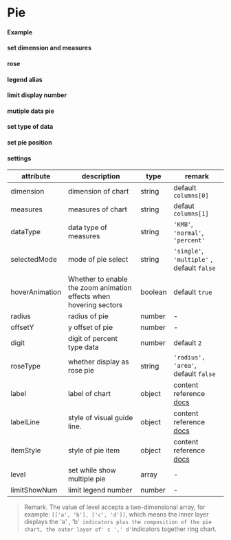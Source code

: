 # Pie

#### Example

<vuep template="#simple-pie"></vuep>

<script v-pre type="text/x-template" id="simple-pie">
<template>
  <cbi-pie-chart :data="chartData"></cbi-pie-chart>
</template>

<script>
  export default {
    data () {
      return {
        chartData: {
          columns: ['date', 'cost', 'profit'],
          rows: [
            { 'date': '01/01', 'cost': 123, 'profit': 3 },
            { 'date': '01/02', 'cost': 1223, 'profit': 6 },
            { 'date': '01/03', 'cost': 2123, 'profit': 90 },
            { 'date': '01/04', 'cost': 4123, 'profit': 12 },
            { 'date': '01/05', 'cost': 3123, 'profit': 15 },
            { 'date': '01/06', 'cost': 7123, 'profit': 20 }
          ]
        }
      }
    }
  }
</script>
</script>

#### set dimension and measures

<vuep template="#index-demision"></vuep>

<script v-pre type="text/x-template" id="index-demision">
<template>
  <cbi-pie-chart :data="chartData" :settings="chartSettings"></cbi-pie-chart>
</template>

<script>
  export default {
    data () {
      this.chartSettings = {
        dimension: 'cost',
        measures: 'profit'
      }
      return {
        chartData: {
          columns: ['date', 'cost', 'profit'],
          rows: [
            { 'date': '01/01', 'cost': 123, 'profit': 3 },
            { 'date': '01/02', 'cost': 1223, 'profit': 6 },
            { 'date': '01/03', 'cost': 2123, 'profit': 90 },
            { 'date': '01/04', 'cost': 4123, 'profit': 12 },
            { 'date': '01/05', 'cost': 3123, 'profit': 15 },
            { 'date': '01/06', 'cost': 7123, 'profit': 20 }
          ]
        }
      }
    }
  }
</script>
</script>

#### rose

<vuep template="#rose-pie"></vuep>

<script v-pre type="text/x-template" id="rose-pie">
<template>
  <cbi-pie-chart :data="chartData" :settings="chartSettings"></cbi-pie-chart>
</template>

<script>
  export default {
    data () {
      this.chartSettings = {
        roseType: 'radius'
      }
      return {
        chartData: {
          columns: ['date', 'cost', 'profit'],
          rows: [
            { 'date': '01/01', 'cost': 123, 'profit': 3 },
            { 'date': '01/02', 'cost': 1223, 'profit': 6 },
            { 'date': '01/03', 'cost': 2123, 'profit': 90 },
            { 'date': '01/04', 'cost': 4123, 'profit': 12 },
            { 'date': '01/05', 'cost': 3123, 'profit': 15 },
            { 'date': '01/06', 'cost': 7123, 'profit': 20 }
          ]
        }
      }
    }
  }
</script>
</script>

#### legend alias

<vuep template="#change-legend-name"></vuep>

<script v-pre type="text/x-template" id="change-legend-name">
<template>
  <cbi-pie-chart :data="chartData" :settings="chartSettings"></cbi-pie-chart>
</template>

<script>
  export default {
    data () {
      this.chartSettings = {
        limitShowNum: 5,
        legendName: {
          'profit': 'haha'
        }
      }
      return {
        chartData: {
          columns: ['date', 'cost', 'profit'],
          rows: [
            { 'date': '01/01', 'cost': 123, 'profit': 3 },
            { 'date': '01/02', 'cost': 1223, 'profit': 6 },
            { 'date': '01/03', 'cost': 2123, 'profit': 90 },
            { 'date': '01/04', 'cost': 4123, 'profit': 12 },
            { 'date': '01/05', 'cost': 3123, 'profit': 15 },
            { 'date': '01/06', 'cost': 7123, 'profit': 20 }
          ]
        }
      }
    }
  }
</script>
</script>

#### limit display number

<vuep template="#limited-number"></vuep>

<script v-pre type="text/x-template" id="limited-number">
<template>
  <cbi-pie-chart :data="chartData" :settings="chartSettings"></cbi-pie-chart>
</template>

<script>
  export default {
    data () {
      this.chartSettings = {
        limitShowNum: 5
      }
      return {
        chartData: {
          columns: ['date', 'cost', 'profit'],
          rows: [
            { 'date': '01/01', 'cost': 123, 'profit': 3 },
            { 'date': '01/02', 'cost': 1223, 'profit': 6 },
            { 'date': '01/03', 'cost': 2123, 'profit': 90 },
            { 'date': '01/04', 'cost': 4123, 'profit': 12 },
            { 'date': '01/05', 'cost': 3123, 'profit': 15 },
            { 'date': '01/06', 'cost': 7123, 'profit': 20 }
          ]
        }
      }
    }
  }
</script>
</script>

#### mutiple data pie

<vuep template="#mutiple-pie"></vuep>

<script v-pre type="text/x-template" id="mutiple-pie">
<template>
  <cbi-pie-chart :data="chartData" :settings="chartSettings"></cbi-pie-chart>
</template>

<script>
  export default {
    data () {
      this.chartSettings = {
        level: [
          ['01/01', '01/02', '01/03'],
          ['01/04', '01/05']
        ]
      }
      return {
        chartData: {
          columns: ['date', 'cost', 'profit'],
          rows: [
            { 'date': '01/01', 'cost': 123, 'profit': 3 },
            { 'date': '01/02', 'cost': 1223, 'profit': 6 },
            { 'date': '01/03', 'cost': 2123, 'profit': 9 },
            { 'date': '01/04', 'cost': 4123, 'profit': 12 },
            { 'date': '01/05', 'cost': 3123, 'profit': 15 },
            { 'date': '01/06', 'cost': 7123, 'profit': 20 },
            { 'date': '1月7号', 'cost': 4123, 'profit': 20 },
            { 'date': '1月8号', 'cost': 1123, 'profit': 20 },
            { 'date': '1月9号', 'cost': 5223, 'profit': 20 },
            { 'date': '01/010', 'cost': 9123, 'profit': 20 },
            { 'date': '01/011', 'cost': 4123, 'profit': 20 }
          ]
        }
      }
    }
  }
</script>
</script>

#### set type of data

<vuep template="#data-type"></vuep>

<script v-pre type="text/x-template" id="data-type">
<template>
  <cbi-pie-chart :data="chartData" :settings="chartSettings"></cbi-pie-chart>
</template>

<script>
  export default {
    data () {
      this.chartSettings = {
        dataType: 'percent'
      }
      return {
        chartData: {
          columns: ['date', 'profit'],
          rows: [
            { 'date': '01/01', 'cost': 123, 'profit': 0.01 },
            { 'date': '01/02', 'cost': 1223, 'profit': 0.02 },
            { 'date': '01/03', 'cost': 2123, 'profit': 0.03 },
            { 'date': '01/04', 'cost': 4123, 'profit': 0.04 },
            { 'date': '01/05', 'cost': 3123, 'profit': 0.05 },
            { 'date': '01/06', 'cost': 7123, 'profit': 0.06 }
          ]
        }
      }
    }
  }
</script>
</script>

#### set pie position

<vuep template="#pie-style"></vuep>

<script v-pre type="text/x-template" id="pie-style">
<template>
  <cbi-pie-chart :data="chartData" :settings="chartSettings"></cbi-pie-chart>
</template>

<script>
  export default {
    data () {
      this.chartSettings = {
        radius: 10,
        offsetY: 300
      }
      return {
        chartData: {
          columns: ['date', 'cost', 'profit'],
          rows: [
            { 'date': '01/01', 'cost': 123, 'profit': 0.1 },
            { 'date': '01/02', 'cost': 1223, 'profit': 0.2 },
            { 'date': '01/03', 'cost': 2123, 'profit': 0.3 },
            { 'date': '01/04', 'cost': 4123, 'profit': 0.4 },
            { 'date': '01/05', 'cost': 3123, 'profit': 0.5 },
            { 'date': '01/06', 'cost': 7123, 'profit': 0.6 }
          ]
        }
      }
    }
  }
</script>
</script>

#### settings

| attribute | description | type | remark |
| --- | --- | --- | --- |
| dimension | dimension of chart | string | default `columns[0]` |
| measures | measures of chart | string | defaut `columns[1]` |
| dataType | data type of measures | string | `'KMB'`, `'normal'`, `'percent'` |
| selectedMode | mode of pie select | string | `'single'`, `'multiple'` , default `false` |
| hoverAnimation | Whether to enable the zoom animation effects when hovering sectors | boolean | default `true` |
| radius | radius of pie | number | - |
| offsetY | y offset of pie | number | - |
| digit | digit of percent type data | number | default `2` |
| roseType | whether display as rose pie | string | `'radius', 'area'`, default `false` |
| label | label of chart | object | content reference [docs](http://ecomfe.github.io/echarts-doc/public/en/option.html#series-pie.label) |
| labelLine | style of visual guide line. | object | content reference [docs](http://ecomfe.github.io/echarts-doc/public/en/option.html#series-pie.labelLine) |
| itemStyle | style of pie item | object | content reference [docs](http://ecomfe.github.io/echarts-doc/public/en/option.html#series-pie.itemStyle)  |
| level | set while show multiple pie | array | - |
| limitShowNum | limit legend number | number | - |

> Remark. The value of level accepts a two-dimensional array, for example: `[['a', 'b'], ['c', 'd']]`, which means the inner layer displays the 'a' , 'b'` indicators plus the composition of the pie chart, the outer layer of' c ',' d'`indicators together ring chart.
